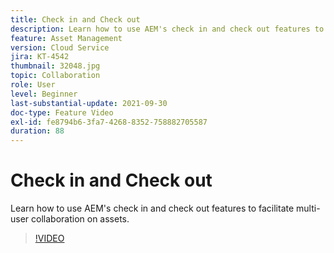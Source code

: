 ```yaml
---
title: Check in and Check out
description: Learn how to use AEM's check in and check out features to facilitate multi-user collaboration on assets.
feature: Asset Management
version: Cloud Service
jira: KT-4542
thumbnail: 32048.jpg
topic: Collaboration
role: User
level: Beginner
last-substantial-update: 2021-09-30
doc-type: Feature Video
exl-id: fe8794b6-3fa7-4268-8352-758882705587
duration: 88
---
```

# Check in and Check out

Learn how to use AEM's check in and check out features to facilitate multi-user collaboration on assets.

>[!VIDEO](https://video.tv.adobe.com/v/32048?quality=12&learn=on)
